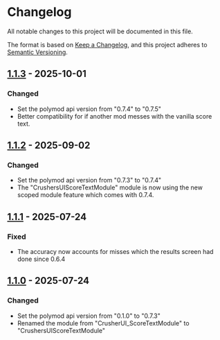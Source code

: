 # Changelog

All notable changes to this project will be documented in this file.

The format is based on [Keep a Changelog](https://keepachangelog.com/en/1.1.0/),
and this project adheres to [Semantic Versioning](https://semver.org/spec/v2.0.0.html).

## [1.1.3] - 2025-10-01

### Changed
- Set the polymod api version from "0.7.4" to "0.7.5"
- Better compatibility for if another mod messes with the vanilla score text.

## [1.1.2] - 2025-09-02

### Changed
- Set the polymod api version from "0.7.3" to "0.7.4"
- The "CrushersUIScoreTextModule" module is now using the new scoped module feature which comes with 0.7.4.

## [1.1.1] - 2025-07-24

### Fixed
- The accuracy now accounts for misses which the results screen had done since 0.6.4

## [1.1.0] - 2025-07-24

### Changed

- Set the polymod api version from "0.1.0" to "0.7.3"
- Renamed the module from "CrusherUI_ScoreTextModule" to "CrushersUIScoreTextModule"

[1.1.3]: https://github.com/CrusherNotDrip/CrushersUI/compare/v1.1.2...v1.1.3
[1.1.2]: https://github.com/CrusherNotDrip/CrushersUI/compare/v1.1.1...v1.1.2
[1.1.1]: https://github.com/CrusherNotDrip/CrushersUI/compare/v1.1.0...v1.1.1
[1.1.0]: https://github.com/CrusherNotDrip/CrushersUI/compare/v1.0.0...v1.1.0